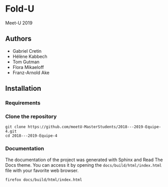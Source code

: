 # Fold-U
Meet-U 2019

## Authors
- Gabriel Cretin
- Hélène Kabbech
- Tom Gutman
- Flora Mikaeloff
- Franz-Arnold Ake

## Installation

### Requirements

### Clone the repository
```shell
git clone https://github.com/meetU-MasterStudents/2018---2019-Equipe-4.git
cd 2018---2019-Equipe-4
```

### Documentation

The documentation of the project was generated with Sphinx and Read The Docs theme.
You can access it by opening the `docs/build/html/index.html` file
with your favorite web browser.

```
firefox docs/build/html/index.html
```
